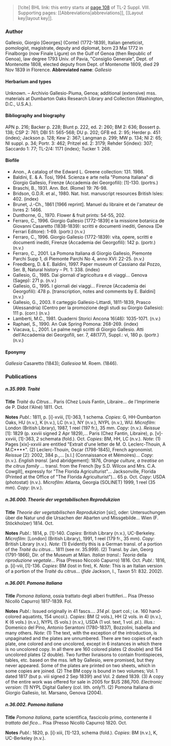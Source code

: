 > [!cite] BHL link: this entry starts at [page 108](https://www.biodiversitylibrary.org/page/33258586) of TL-2 Suppl. VIII.
> Supporting pages: [[Abbreviations|abbreviations]], [[Layout key|layout key]].

### Author

Gallesio, Giorgio \[Georges\] (Conte) (1772-1839), Italian geneticist, pomologist, magistrate, deputy and diplomat, born 23 Mai 1772 in Finalborgo (now Finale Ligure) on the Gulf of Genoa (then Republic of Genoa), law degree 1793 Univ. of Pavia, "Consiglio Generale", Dept. of Montenotte 1808, elected deputy from Dept. of Montenotte 1809, died 29 Nov 1839 in Florence. 
**Abbreviated name**: *Gallesio*

#### Herbarium and types

Unknown. – Archivio Gallesio-Piuma, Genoa; additional (extensive) mss. materials at Dumbarton Oaks Research Library and Collection (Washington, D.C., U.S.A.).

#### Bibliography and biography

APN p. 216; Backer p. 228; Blunt p. 222, ed. 2: 260; BM 2: 636; Bossert p. 138; CSP 2: 761; DBI 51: 565-568; DU p. 202; GFB ed. 2: 95; Herder p. 451 (index); Jackson p. 128; Kew 2: 367; Langman p. 299; MW p. 134; NI 2: 65; NI suppl. p. 34; Portr. 3: 462; Pritzel ed. 2: 3179; Rehder 5(index): 307; Saccardo 1: 77; TL-2/4: 1171 (index); Tucker 1: 268.

#### Biofile

- Anon., A catalog of the Edward L. Greene collection: 131. 1986.
- Baldini, E. & A. Tosi, 1994. Scienza e arte nella "Pomona Italiana" di Giorgio Gallesio, Firenze (Accademia dei Georgofili): \[1\]-130. (portrs.)
- Braschi, B., 1931. Ann. Bot. (Rome) 19: 76-98.
- Bridson, G.D.R. et al., 1980. Nat. hist. manuscript resources British Isles: 402. (index)
- Brunet, J.-Ch., 1861 \[1966 reprint\]. Manuel du libraire et de l'amateur de livres 2: 1466.
- Dunthorne, G., 1970. Flower & fruit prints: 54-55, 202.
- Ferraro, C., 1996. Giorgio Gallesio \[1772-1839\] e la missione botanica de Giovanni Casaretto (1838-1839): scritti e documenti inediti, Genova (De Ferrari Editore): 1-69. (portr.) (n.v.)
- Ferraro, C., 1996. Giorgio Gallesio (1772-1839): vita, opere, scritti e documenti inediti, Firenze (Accademia dei Georgofili): 142 p. (portr.) (n.v.)
- Ferraro, C., 2001. La Pomona Italiana di Giorgio Gallesio, Piemonte Parchi Supp 1, di Piemonte Parchi No 4, anno XVI: 22-25. (n.v.)
- Freedberg, D. & E. Baldini, 1997. Paper museum of Cassiano dal Pozzo, Ser. B, Natural history – Pt. 1: 338. (index)
- Gallesio, G., 1985. Dai giornali d'agricoltura e di viaggi... Genova (Sagep): 271 p. (n.v.)
- Gallesio, G., 1995. I giornali dei viaggi... Firenze (Accademia dei Georgofili): 478 p. \[transcription, notes and comments by E. Baldini\] (n.v.)
- Gallesio, G., 2003. Il carteggio Gallesio-Littardi, 1811-1839, Prasco (Alessandria) (Centro per la promozione degli studi su Giorgio Gallesio): 111 p. (corr.) (n.v.)
- Lamberti, M.C., 1981. Quaderni Storici Ancona 16(48): 1035-1071. (n.v.)
- Raphael, S., 1990. An Oak Spring Pomona: 268-269. (index)
- Viacava, L., 2001. Le palme negli scritti di Giorgio Gallesio. Atti dell'Accademia dei Georgofili, ser. 7, 48(177), Suppl.: vi, 180 p. (portr.) (n.v.)

#### Eponymy

*Gallesia* Casaretto (1843); *Gallesioa* M. Roem. (1846).

### Publications

##### n.35.999. Traité

**Title**
*Traité* du *Citrus*... Paris (Chez Louis Fantin, Libraire... de l'Imprimerie de P. Didot l'Aîné) 1811. Oct.

**Notes**
*Publ*.: 1811, p. \[i\]-xviii, \[1\]-363, 1 schema. *Copies*: G, HH-Dumbarton Oaks, HU (n.v.), K (n.v.), LC (n.v.), NY (n.v.), NYPL (n.v.), WU. *Microfilm*: London (British Library), 1987, 1 reel (197 fr.), 35 mm. *Copy*: (n.v.).
*Reissue* \[1\]: 1829 (p. xxviii signed 2 Apr 1829),... Paris (Chez Fantin, Libraire), p. \[v\]-xxviii, \[1\]-363, 2 schemata (fold.). Oct. *Copies*: BM, HH, LC (n.v.).
*Note*: (1) Pages \[xix\]-xxviii are entitled "Extrait d'une letter de M. O. Leclerc-Thouin, A M.C\*\*\*\*". (2) Leclerc-Thouin, Oscar (1798-1845), French agronomist.
*Reissue* \[2\]: 2002, 384 p.,... \[s.l.\] (Connaissance et Mémoires)... *Copy*: (n.v.).
*English transl*. \[and abridgement\]: 1876, *Orange culture, a treatise on the citrus family* ... transl. from the French \[by S.D. Wilcox and Mrs. C.A. Cowgill\], expressly for "The Florida Agriculturist"... Jacksonville, Florida (Printed at the Office of "The Florida Agriculturist")... 65 p. Oct. *Copy*: USDA (photostat) (n.v.). *Microfilm*: Atlanta, Georgia (SOLINET) 1999, 1 reel (35 mm). *Copy*: (n.v.).

##### n.36.000. Theorie der vegetabilischen Reprodukzion

**Title**
*Theorie der vegetabilischen Reprodukzion* \[sic\], oder: Untersuchungen über die Natur und die Ursachen der Abarten und Missgebilde... Wien (F. Stöckholzer) 1814. Oct.

**Notes**
*Publ*.: 1814, p. \[1\]-140. *Copies*: British Library (n.v.), UC-Berkeley. *Microfilm*: \[London\] (British Library), 1991, 1 reel (179 fr., 35 mm). *Copy*: British Library (n.v.).
*Note*: (1) Evidently this is a German transl. of a portion of the *Traité* du *citrus*... 1811 (see nr. 35.999). (2) Transl. by Jan, Georg (1791-1866), Dir. of the Museum at Milan.
*Italian transl*.: *Teoria* della *riproduzione vegetale*... Pisa (Presso Niccolò Capurro) 1816. Oct.
*Publ*.: 1816, p. \[i\]-viii, \[1\]-136. *Copies*: BM (lost in fire), K.
*Note*: This is an Italian version of a portion of the *Traité* du *citrus*... (*fide* Jackson, I., Taxon 51: 832. 2002).

##### n.36.001. Pomona italiana

**Title**
*Pomona italiana*, ossia trattato degli alberi fruttiferi... Pisa (Presso Nicollò Capurro) 1817-1839. Fol.

**Notes**
*Publ*.: Issued originally in 41 fascs.... *314 pl*. (part col.; i.e. 160 hand-colored aquatints, 154 uncol.). *Copies*: BM (2 vols.), HH (2 vols. in 4) (n.v.), K (6 vols.) (n.v.), NYPL (5 vols.) (n.v.), USDA (1 vol. text, 1 vol. *pl.*).
*Illus*.: Domenico del Pino, Antonio Serantoni (1780-1837), Bozzolini, Isabella and many others.
*Note*: (1) The text, with the exception of the introduction, is unpaginated and the plates are unnumbered. There are two copies of each plate, one colored and one uncolored, except in 6 instances in which there is no uncolored copy. In all there are 160 colored plates (2 double) and 154 uncolored plates (2 double). Two further livraisons to contain frontispieces, tables, etc. based on the mss. left by Gallesio, were promised, but they never appeared. Some of the plates are printed on two sheets, which in some copies are joined.
(2) The BM copy is bound in two volumes; Vol. 1 dated 1817 (but p. viii signed 2 Sep 1839!) and Vol. 2 dated 1839. (3) A copy of the entire work was offered for sale in 2005 for $US 286,700.
*Electronic version*: (1) NYPL Digital Gallery (col. lith. only?). (2) Pomona Italiana di Giorgio Gallesio, Ist. Marsano, Genova (2004).

##### n.36.002. Pomona italiana

**Title**
*Pomona italiana*, parte scientifica, fascicolo primo, contenente il *trattato* del *fico*... Pisa (Presso Nicollò Capurro) 1820. Oct.

**Notes**
*Publ*.: 1820, p. \[i\]-xiii, \[1\]-123, schema (fold.). *Copies*: BM (n.v.), K, UC-Berkeley (n.v.).

